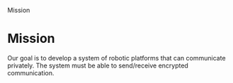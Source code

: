 Mission

# Mission

Our goal is to develop a system of robotic platforms that can communicate privately. The system must be able to send/receive encrypted communication.

